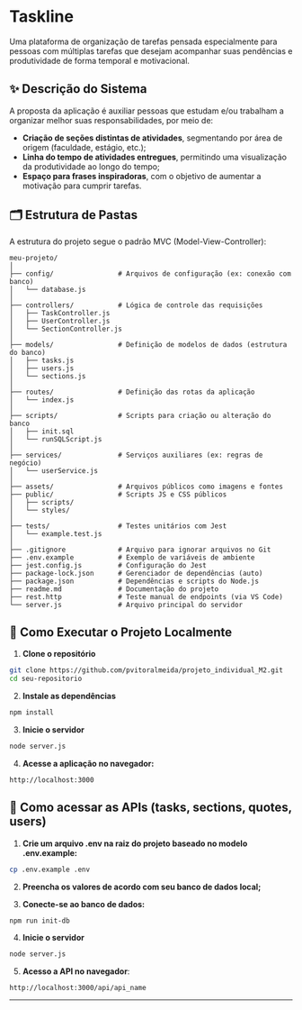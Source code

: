 # Taskline

Uma plataforma de organização de tarefas pensada especialmente para pessoas com múltiplas tarefas que desejam acompanhar suas pendências e produtividade de forma temporal e motivacional.

## ✨ Descrição do Sistema

A proposta da aplicação é auxiliar pessoas que estudam e/ou trabalham a organizar melhor suas responsabilidades, por meio de:

- **Criação de seções distintas de atividades**, segmentando por área de origem (faculdade, estágio, etc.);
- **Linha do tempo de atividades entregues**, permitindo uma visualização da produtividade ao longo do tempo;
- **Espaço para frases inspiradoras**, com o objetivo de aumentar a motivação para cumprir tarefas.

## 🗂️ Estrutura de Pastas

A estrutura do projeto segue o padrão MVC (Model-View-Controller):

```
meu-projeto/
│
├── config/                # Arquivos de configuração (ex: conexão com banco)
│   └── database.js
│
├── controllers/           # Lógica de controle das requisições
│   ├── TaskController.js
│   ├── UserController.js
│   └── SectionController.js
│
├── models/                # Definição de modelos de dados (estrutura do banco)
│   ├── tasks.js
│   ├── users.js
│   └── sections.js
│
├── routes/                # Definição das rotas da aplicação
│   └── index.js
│
├── scripts/               # Scripts para criação ou alteração do banco
│   ├── init.sql
│   └── runSQLScript.js
│
├── services/              # Serviços auxiliares (ex: regras de negócio)
│   └── userService.js
│
├── assets/                # Arquivos públicos como imagens e fontes
├── public/                # Scripts JS e CSS públicos
│   ├── scripts/
│   └── styles/
│
├── tests/                 # Testes unitários com Jest
│   └── example.test.js
│
├── .gitignore             # Arquivo para ignorar arquivos no Git
├── .env.example           # Exemplo de variáveis de ambiente
├── jest.config.js         # Configuração do Jest
├── package-lock.json      # Gerenciador de dependências (auto)
├── package.json           # Dependências e scripts do Node.js
├── readme.md              # Documentação do projeto
├── rest.http              # Teste manual de endpoints (via VS Code)
└── server.js              # Arquivo principal do servidor
```

## 🚀 Como Executar o Projeto Localmente

1. **Clone o repositório**
```bash
git clone https://github.com/pvitoralmeida/projeto_individual_M2.git
cd seu-repositorio
```

2. **Instale as dependências**
```bash
npm install
```

3. **Inicie o servidor**
```bash
node server.js
```

4. **Acesse a aplicação no navegador:**
```
http://localhost:3000
```

## 👾 Como acessar as APIs (tasks, sections, quotes, users)

1. **Crie um arquivo .env na raiz do projeto baseado no modelo .env.example:**
```bash
cp .env.example .env
```
2. **Preencha os valores de acordo com seu banco de dados local;**

3. **Conecte-se ao banco de dados:**
```bash
npm run init-db
```

4. **Inicie o servidor**
```bash
node server.js
```

5. **Acesso a API no navegador**:
```
http://localhost:3000/api/api_name
```

---
